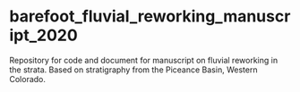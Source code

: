 # barefoot_fluvial_reworking_manuscript_2020
Repository for code and document for manuscript on fluvial reworking in the strata. Based on stratigraphy from the Piceance Basin, Western Colorado.
